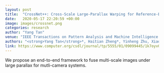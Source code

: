 ```yaml
---
layout: post
title:  "CrossNet++: Cross-Scale Large-Parallax Warping for Reference-Based Super-Resolution"
date:   2020-05-17 22:20:59 +00:00
image: images/crossnet.png
categories: research
author: "Yang Tan"
venue: "IEEE Transactions on Pattern Analysis and Machine Intelligence (TPAMI)"
authors: "<strong>Yang Tan</strong>*, Haitian Zheng*, Yinheng Zhu, Xiaoyun Yuan, Xing Lin, David Brady, Lu Fang"
link: https://www.computer.org/csdl/journal/tp/5555/01/09099445/1k7oyvQ9LzO
---
```

We propose an end-to-end framework to fuse multi-scale images under large parallax for mutli-camera systems.


